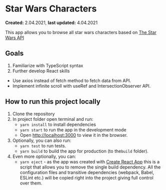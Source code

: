 # Star Wars Characters

**Created:** 2.04.2021, **last updated:** 4.04.2021

This app allows you to browse all star wars characters based on [The Star Wars API](https://swapi.dev/)

## Goals

1. Familiarize with TypeScript syntax
2. Further develop React skills
-  Use axios instead of fetch method to fetch data from API.
-  Implement infinite scroll with useRef and IntersectionObserver API.

## How to run this project locally

1. Clone the repository
2. In project folder open terminal and run:
    - `yarn install` to install dependencies
    - `yarn start` to run the app in the development mode
    - Open [http://localhost:3000](http://localhost:3000) to view it in the browser.
3. Optionally, you can also run:
    - `yarn test` to run tests.
    - `yarn build` to build the app for production (to the`build` folder).
4. Even more optionally, you can:
    - `yarn eject` - as the app was created with [Create React App](https://github.com/facebook/create-react-app) this is a script that allows you to remove the single build dependency. All the configuration files and transitive dependencies (webpack, Babel, ESLint etc.) will be copied right into the project giving full control over them.

